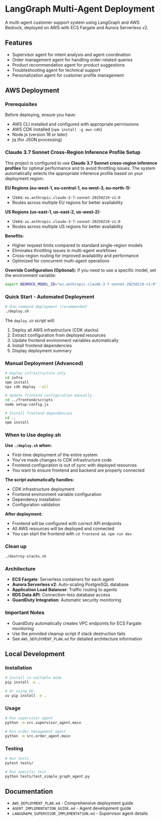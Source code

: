 # LangGraph Multi-Agent Deployment

A multi-agent customer support system using LangGraph and AWS Bedrock, deployed on AWS with ECS Fargate and Aurora Serverless v2.

## Features

- Supervisor agent for intent analysis and agent coordination
- Order management agent for handling order-related queries
- Product recommendation agent for product suggestions
- Troubleshooting agent for technical support
- Personalization agent for customer profile management

## AWS Deployment

### Prerequisites
Before deploying, ensure you have:
- AWS CLI installed and configured with appropriate permissions
- AWS CDK installed (`npm install -g aws-cdk`)
- Node.js (version 18 or later)
- jq (for JSON processing)

### Claude 3.7 Sonnet Cross-Region Inference Profile Setup

This project is configured to use **Claude 3.7 Sonnet cross-region inference profiles** for optimal performance and to avoid throttling issues. The system automatically selects the appropriate inference profile based on your deployment region:

**EU Regions (eu-west-1, eu-central-1, eu-west-3, eu-north-1):**
- Uses: `eu.anthropic.claude-3-7-sonnet-20250219-v1:0`
- Routes across multiple EU regions for better availability

**US Regions (us-east-1, us-east-2, us-west-2):**
- Uses: `us.anthropic.claude-3-7-sonnet-20250219-v1:0`
- Routes across multiple US regions for better availability

**Benefits:**
- Higher request limits compared to standard single-region models
- Eliminates throttling issues in multi-agent workflows
- Cross-region routing for improved availability and performance
- Optimized for concurrent multi-agent operations

**Override Configuration (Optional):**
If you need to use a specific model, set the environment variable:
```bash
export BEDROCK_MODEL_ID="eu.anthropic.claude-3-7-sonnet-20250219-v1:0"
```

### Quick Start - Automated Deployment
```bash
# One-command deployment (recommended)
./deploy.sh
```

The `deploy.sh` script will:
1. Deploy all AWS infrastructure (CDK stacks)
2. Extract configuration from deployed resources
3. Update frontend environment variables automatically
4. Install frontend dependencies
5. Display deployment summary

### Manual Deployment (Advanced)
```bash
# Deploy infrastructure only
cd infra
npm install
npx cdk deploy --all

# Update frontend configuration manually
cd ../frontend/scripts
node setup-config.js

# Install frontend dependencies
cd ..
npm install
```

### When to Use deploy.sh

**Use `./deploy.sh` when:**
- First-time deployment of the entire system
- You've made changes to CDK infrastructure code
- Frontend configuration is out of sync with deployed resources
- You want to ensure frontend and backend are properly connected

**The script automatically handles:**
- CDK infrastructure deployment
- Frontend environment variable configuration
- Dependency installation
- Configuration validation

**After deployment:**
- Frontend will be configured with correct API endpoints
- All AWS resources will be deployed and connected
- You can start the frontend with `cd frontend && npm run dev`

### Clean up
```bash
./destroy-stacks.sh
```

### Architecture
- **ECS Fargate**: Serverless containers for each agent
- **Aurora Serverless v2**: Auto-scaling PostgreSQL database
- **Application Load Balancer**: Traffic routing to agents
- **RDS Data API**: Connection-less database access
- **GuardDuty Integration**: Automatic security monitoring

### Important Notes
- GuardDuty automatically creates VPC endpoints for ECS Fargate monitoring
- Use the provided cleanup script if stack destruction fails
- See `AWS_DEPLOYMENT_PLAN.md` for detailed architecture information

## Local Development

### Installation

```bash
# Install in editable mode
pip install -e .

# Or using UV
uv pip install -e .
```

### Usage

```bash
# Run supervisor agent
python -m src.supervisor_agent.main

# Run order management agent
python -m src.order_agent.main
```

### Testing

```bash
# Run tests
pytest tests/

# Run specific test
python tests/test_simple_graph_agent.py
```

## Documentation

- `AWS_DEPLOYMENT_PLAN.md` - Comprehensive deployment guide
- `AGENT_IMPLEMENTATION_GUIDE.md` - Agent development guide
- `LANGGRAPH_SUPERVISOR_IMPLEMENTATION.md` - Supervisor agent details
